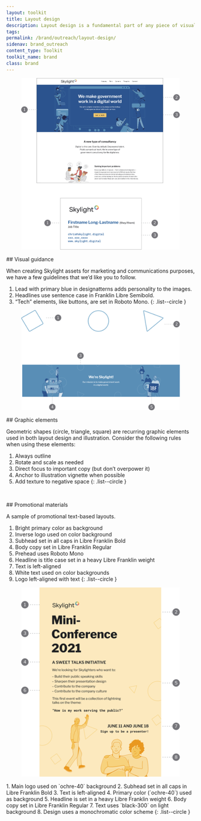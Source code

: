 ```yaml
---
layout: toolkit
title: Layout design
description: Layout design is a fundamental part of any piece of visual communication. Whether we’re designing a web page or a business card, our layout is key when it comes to creating an engaging and user-friendly experience.
tags:
permalink: /brand/outreach/layout-design/
sidenav: brand_outreach
content_type: Toolkit
toolkit_name: brand
class: brand
---
```


<div class="row brand__content-section">
<div class="col-md-8">
  <div class="section__container p-5">
    <figure class="mb-0">
      <img class="" src="/img/brand/outreach/visual-guidance.jpg" alt="">
    </figure>
  </div>
</div>
<div class="col-md-4" markdown="1">
## Visual guidance

When creating Skylight assets for marketing and communications purposes, we have a few guidelines that we’d like you to follow.

1. Lead with primary blue in designatterns adds personality to the images.
1. Headlines use sentence case in Franklin Libre Semibold.
1. “Tech” elements, like buttons, are set in Roboto Mono.
{: .list--circle }
</div>
</div>

<div class="row brand__content-section">
<div class="col-md-8">
  <div class="section__container p-5">
    <figure class="text-center mb-0">
      <img class="" src="/img/brand/outreach/graphic-elements.svg" alt="">
    </figure>
  </div>
</div>
<div class="col-md-4" markdown="1">
## Graphic elements

Geometric shapes (circle, triangle, square) are recurring graphic elements used in both layout design and illustration. Consider the following rules when using these elements:

1. Always outline
1. Rotate and scale as needed
1. Direct focus to important copy (but don’t overpower it)
1. Anchor to illustration vignette when possible
1. Add texture to negative space
{: .list--circle }
</div>
</div>

<div class="row brand__content-section">
  <div class="col-md-8">
    <div class="section__container p-5">
      <figure class="text-center mb-0">
        <img class="" src="/img/brand/outreach/promo-1.svg" alt="">
      </figure>
    </div>
  </div>
<div class="col-md-4" markdown="1">
## Promotional materials

A sample of promotional text-based layouts.

1. Bright primary color as background
1. Inverse logo used on color background
1. Subhead set in all caps in Libre Franklin Bold
1. Body copy set in Libre Franklin Regular
1. Prehead uses Roboto Mono
1. Headline is title case set in a heavy Libre Franklin weight
1. Text is left-aligned
1. White text used on color backgrounds
1. Logo left-aligned with text
{: .list--circle }
</div>
</div>

<div class="row brand__content-section">
  <div class="col-md-8">
    <div class="section__container p-5">
      <figure class="text-center mb-0">
        <img class="" src="/img/brand/outreach/promo-2.svg" alt="">
      </figure>
    </div>
  </div>
<div class="col-md-4" markdown="1">
1. Main logo used on `ochre-40` background
2. Subhead set in all caps in Libre Franklin Bold
3. Text is left-aligned
4. Primary color (`ochre-40`) used as background
5. Headline is set in a heavy Libre Franklin weight
6. Body copy set in Libre Franklin Regular
7. Text uses `black-300` on light background
8. Design uses a monochromatic color scheme
{: .list--circle }
</div>
</div>
